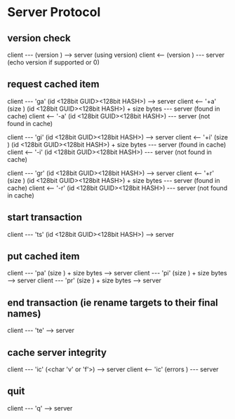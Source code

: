 # Server Protocol

## version check
client --- (version <uint32>) --> server	  (using version)
client <-- (version <uint32>) --- server	  (echo version if supported or 0)

## request cached item
client --- 'ga' (id <128bit GUID><128bit HASH>) --> server
client <-- '+a' (size <uint64>) (id <128bit GUID><128bit HASH>) + size bytes --- server (found in cache)
client <-- '-a' (id <128bit GUID><128bit HASH>) --- server (not found in cache)

client --- 'gi' (id <128bit GUID><128bit HASH>) --> server
client <-- '+i' (size <uint64>) (id <128bit GUID><128bit HASH>) + size bytes --- server (found in cache)
client <-- '-i' (id <128bit GUID><128bit HASH>) --- server (not found in cache)

client --- 'gr' (id <128bit GUID><128bit HASH>) --> server
client <-- '+r' (size <uint64>) (id <128bit GUID><128bit HASH>) + size bytes --- server	(found in cache)
client <-- '-r' (id <128bit GUID><128bit HASH>) --- server (not found in cache)

## start transaction
client --- 'ts' (id <128bit GUID><128bit HASH>) --> server

## put cached item
client --- 'pa' (size <uint64>) + size bytes --> server
client --- 'pi' (size <uint64>) + size bytes --> server
client --- 'pr' (size <uint64>) + size bytes --> server

## end transaction (ie rename targets to their final names)
client --- 'te' --> server

## cache server integrity
client --- 'ic' (<char 'v' or 'f'>) --> server
client <-- 'ic' (errors <uint64>) --- server

## quit
client --- 'q' --> server